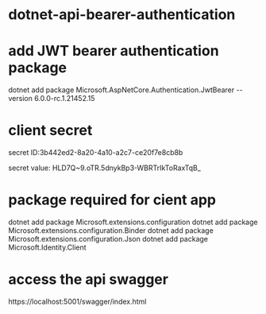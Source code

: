 # dotnet-api-bearer-authentication

# add JWT bearer authentication package

dotnet add package Microsoft.AspNetCore.Authentication.JwtBearer --version 6.0.0-rc.1.21452.15

# client secret

secret ID:3b442ed2-8a20-4a10-a2c7-ce20f7e8cb8b

secret value: HLD7Q~9.oTR.5dnykBp3-WBRTrIkToRaxTqB_

# package required for cient app

dotnet add package Microsoft.extensions.configuration
dotnet add package Microsoft.extensions.configuration.Binder
dotnet add package Microsoft.extensions.configuration.Json
dotnet add package Microsoft.Identity.Client

# access the api swagger

https://localhost:5001/swagger/index.html
